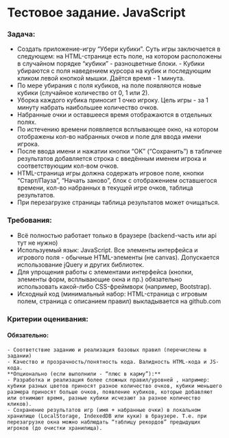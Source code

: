 # Тестовое задание. JavaScript

### Задача:
- Создать приложение-игру “Убери кубики”. Суть игры заключается в следующем: на HTML-странице есть поле, на котором расположены в случайном порядке “кубики” - разноцветные блоки. - Кубики убираются с поля наведением курсора на кубик и последующим кликом левой кнопкой мышки. Даётся время - 1 минута. 
- По мере убирания с поля кубиков, на поле появляются новые кубики (случайное количество от 0, 1 или 2). 
- Уборка каждого кубика приносит 1 очко игроку. Цель игры - за 1 минуту набрать наибольшее количество очков. 
- Набранные очки и оставшееся время отображаются в отдельных полях. 
- По истечению времени появляется всплывающее окно, на котором отображены кол-во набранных очков и поле для ввода имени игрока. 
- После ввода имени и нажатии кнопки “OK” (“Сохранить”) в табличке результатов добавляется строка с введённым именем игрока и соответствующим кол-вом очков. 
- HTML-страница игры должна содержать игровое поле, кнопки “Старт/Пауза”, “Начать заново”, блок с отображением оставшегося времени, кол-во набранных в текущей игре очков, таблица результатов. 
- При перезагрузке страницы таблица результатов может очищаться.

### Требования:
  - Всё полностью работает только в браузере (backend-часть или api тут не нужно)
  - Используемый язык: JavaScript. Все элементы интерфейса и игрового поля - обычные HTML-элементы (не canvas). Допускается использование jQuery и других библиотек.
  - Для упрощения работы с элементами интерфейса (кнопки, элементы форм, всплывающие окна и пр.) обязательно использовать какой-либо CSS-фреймворк (например, Bootstrap).
  - Исходный код (минимальный набор: HTML-страница с игровым полем, страница с описанием  правил) выкладывается на github.com

### Критерии оценивания:

  #### Обязательно:
    - Соответствие заданию и реализация базовых правил (перечислены в задании)
    - Качество и прозрачность/понятность кода. Валидность HTML-кода и JS-кода.
    **Опционально (если выполнили - “плюс в карму”):**
    - Разработка и реализация более сложных правил/уровней , например: кубики разных цветов приносят разное количество очков, кубики меньшего размера приносят больше очков, появление кубиков, которые добавляют или отнимают время, разные кубики исчезают за разное количество кликов).
    - Сохранение результатов игр (имя + набранные очки) в локальном хранилище (LocalStorage, IndexedDB или куки) в браузере. Т.е. при перезагрузке окна можно наблюдать “таблицу рекордов” предыдущих игроков (до очистки хранилища).
